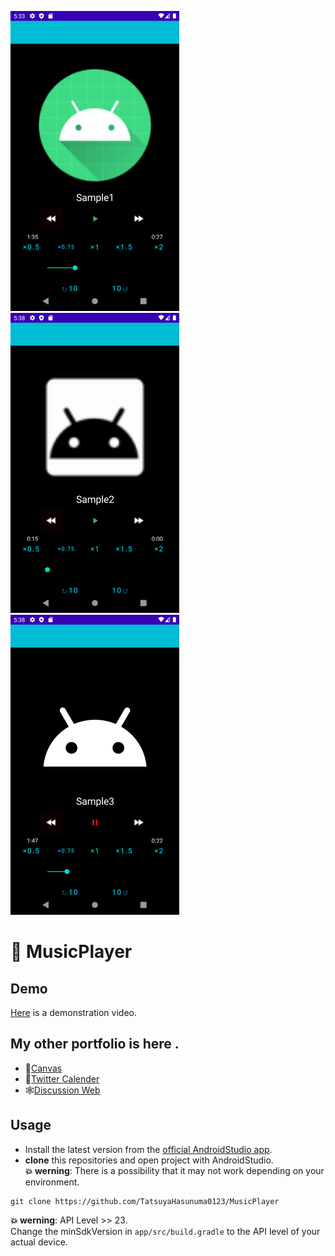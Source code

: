 ![imga screenshot](./images/img1.png) ![imgb screenshot](./images/img2.png) ![imgc screenshot](./images/img3.png)

# 🎵 MusicPlayer  

## Demo
[Here](https://drive.google.com/file/d/1kA0BCeKgMvYR4jIPhoMPGwYIFZ7SE8dj/view?usp=sharing) is a demonstration video.

## My other portfolio is here .
- :pencil:[Canvas](https://github.com/TatsuyaHasunuma0123/Canvas)
- 📆[Twitter Calender](https://github.com/TatsuyaHasunuma0123/Calendar)
- 🕸️[Discussion Web](https://github.com/TatsuyaHasunuma0123/Discuss)
  
## Usage
- Install the latest version from the [official AndroidStudio app](https://developer.android.com/studio). 
- **clone** this repositories and open project with AndroidStudio.  
**:collision: werning**: There is a possibility that it may not work depending on your environment.

```
git clone https://github.com/TatsuyaHasunuma0123/MusicPlayer
```

 **:collision: werning**: API Level >> 23.  
 Change the minSdkVersion in `app/src/build.gradle` to the API level of your actual device.
